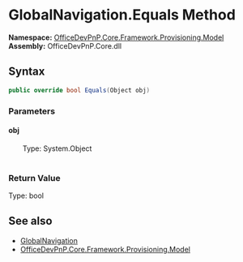 # GlobalNavigation.Equals Method  
  

**Namespace:** [OfficeDevPnP.Core.Framework.Provisioning.Model](OfficeDevPnP.Core.Framework.Provisioning.Model.md)  
**Assembly:** OfficeDevPnP.Core.dll  
## Syntax
```C#
public override bool Equals(Object obj)
```
### Parameters
#### obj  
&emsp;&emsp;Type: System.Object  
&emsp;&emsp;  

  

### Return Value
Type: bool  

## See also
- [GlobalNavigation](OfficeDevPnP.Core.Framework.Provisioning.Model.GlobalNavigation.md) 
- [OfficeDevPnP.Core.Framework.Provisioning.Model](OfficeDevPnP.Core.Framework.Provisioning.Model.md) 
